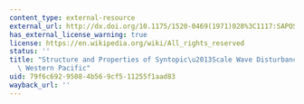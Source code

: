 ```yaml
---
content_type: external-resource
external_url: http://dx.doi.org/10.1175/1520-0469(1971)028%3C1117:SAPOSS%3E2.0.CO;2
has_external_license_warning: true
license: https://en.wikipedia.org/wiki/All_rights_reserved
status: ''
title: "Structure and Properties of Syntopic\u2013Scale Wave Disturbances in the Equatorial\
  \ Western Pacific"
uid: 79f6c692-9508-4b56-9cf5-11255f1aad83
wayback_url: ''
---
```

